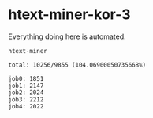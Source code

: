 # htext-miner-kor-3

Everything doing here is automated.

```
htext-miner

total: 10256/9855 (104.06900050735668%)

job0: 1851
job1: 2147
job2: 2024
job3: 2212
job4: 2022
```